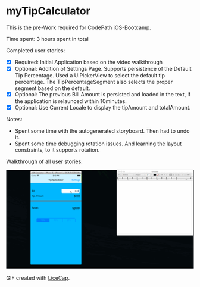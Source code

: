 # myTipCalculator

This is the pre-Work required for CodePath iOS-Bootcamp. 

Time spent: 3 hours spent in total

Completed user stories:

 * [x] Required: Initial Application based on the video walkthrough
 * [x] Optional: Addition of Settings Page. Supports persistence of the Default Tip Percentage. Used a UIPickerView to select the default tip percentage.  The TipPercentageSegment also selects the proper segment based on the default. 
 * [x] Optional: The previous Bill Amount is persisted and loaded in the text, if the application is relaunced within 10minutes.
 * [x] Optional: Use Current Locale to display the tipAmount and totalAmount.
 
Notes:
 * Spent some time with the autogenerated storyboard. Then had to undo it. 
 * Spent some time debugging rotation issues. And learning the layout constraints, to it supports rotation. 

Walkthrough of all user stories:

![Video Walkthrough](myTipCalculator.demo.gif)

GIF created with [LiceCap](http://www.cockos.com/licecap/).
